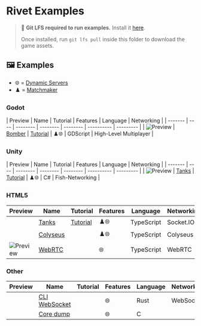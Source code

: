 # Rivet Examples

> 💾 **Git LFS required to run examples.** Install it [here](https://git-lfs.github.com/).
>
> Once installed, run `git lfs pull` inside this folder to download the game assets.

## 🖼️ Examples

- 🌐 = [Dynamic Servers](https://rivet.gg/docs/dynamic-servers)
- ♟️ = [Matchmaker](https://rivet.gg/docs/matchmaker)



### Godot

| Preview | Name | Tutorial | Features | Language | Networking |
| ------- | ---- | -------- | -------- | -------- | ---------- | --------- |
| ![Preview](./godot/bomber/_media/preview_128.png) | [Bomber](./godot/bomber) | [Tutorial](https://rivet.gg/learn/godot/tutorials/crash-course) | ♟️🌐 | GDScript | High-Level Multiplayer |



### Unity

| Preview | Name | Tutorial | Features | Language | Networking |
| ------- | ---- | -------- | -------- | -------- | ---------- | --------- |
| ![Preview](./unity/tanks-fishnet/_media/preview_128.png) | [Tanks](./unity/tanks-fishnet) | [Tutorial](https://rivet.gg/learn/unity/tutorials/fishnet/crash-course) | ♟️🌐 | C# | Fish-Networking |



### HTML5

| Preview | Name | Tutorial | Features | Language | Networking | Rendering |
| ------- | ---- | -------- | -------- | -------- | ---------- | --------- |
|  | [Tanks](./html5/tanks-socketio-canvas) | [Tutorial](https://rivet.gg/learn/html5/tutorials/tanks-canvas-socketio) | ♟️🌐 | TypeScript | Socket.IO | Canvas |
|  | [Colyseus](./html5/colyseus) |  | ♟️🌐 | TypeScript | Colyseus |  |
| ![Preview](./html5/webrtc/_media/preview_128.png) | [WebRTC](./html5/webrtc) |  | 🌐 | TypeScript | WebRTC |  |



### Other

| Preview | Name | Tutorial | Features | Language | Networking | Rendering |
| ------- | ---- | -------- | -------- | -------- | ---------- | --------- |
|  | [CLI WebSocket](./rust/cli-websocket) |  | 🌐 | Rust | WebSocket |  |
|  | [Core dump](./c/coredump) |  | 🌐 | C |  |  |


